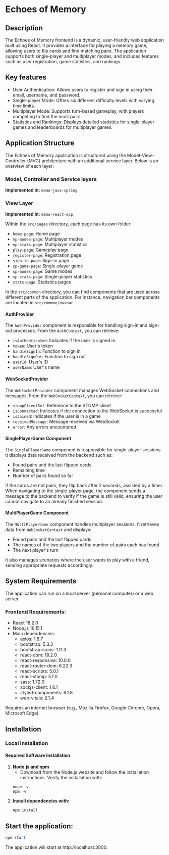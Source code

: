 # Echoes of Memory

## Description
The Echoes of Memory frontend is a dynamic, user-friendly web application built using React. It provides a interface for playing a memory game, allowing users to flip cards and find matching pairs. The application supports both single-player and multiplayer modes, and includes features such as user registration, game statistics, and rankings.

## Key features

- User Authentication: Allows users to register and sign in using their email, username, and password.
- Single-player Mode: Offers six different difficulty levels with varying time limits.
- Multiplayer Mode: Supports turn-based gameplay, with players competing to find the most pairs.
- Statistics and Rankings: Displays detailed statistics for single-player games and leaderboards for multiplayer games.

## Application Structure

The Echoes of Memory application is structured using the Model-View-Controller (MVC) architecture with an additional service layer. Below is an overview of each layer:

### Model, Controller and Service layers

**Implemented in:** `memo-java-spring`

### View Layer

**Implemented in:** `memo-react-app`

Within the `src/pages` directory, each page has its own folder:

- `home-page`: Home page
- `mp-modes-page`: Multiplayer modes
- `mp-stats-page`: Multiplayer statistics
- `play-page`: Gameplay page
- `register-page`: Registration page
- `sign-in-page`: Sign-in page
- `sp-game-page`: Single-player game
- `sp-modes-page`: Game modes
- `sp-stats-page`: Single-player statistics
- `stats-page`: Statistics pages

In the `src/common` directory, you can find components that are used across different parts of the application. For instance, navigation bar components are located in `src/common/navbar`.

#### AuthProvider

The `AuthProvider` component is responsible for handling sign-in and sign-out processes. From the `AuthContext`, you can retrieve:

- `isAuthenticated`: Indicates if the user is signed in
- `token`: User's token
- `handleSignIn`: Function to sign in
- `handleSignOut`: Function to sign out
- `userId`: User's ID
- `userName`: User's name

#### WebSocketProvider

The `WebSocketProvider` component manages WebSocket connections and messages. From the `WebSocketContext`, you can retrieve:

- `stompClientRef`: Reference to the STOMP client
- `isConnected`: Indicates if the connection to the WebSocket is successful
- `isJoined`: Indicates if the user is in a game
- `receivedMessage`: Message received via WebSocket
- `error`: Any errors encountered

#### SinglePlayerGame Component

The `SinglePlayerGame` component is responsible for single-player sessions. It displays data received from the backend such as:

- Found pairs and the last flipped cards
- Remaining time
- Number of pairs found so far

If the cards are not pairs, they flip back after 2 seconds, assisted by a timer. When navigating to the single-player page, the component sends a message to the backend to verify if the game is still valid, ensuring the user cannot navigate to an already finished session.

#### MultiPlayerGame Component

The `MultiPlayerGame` component handles multiplayer sessions. It retrieves data from `WebSocketContext` and displays:

- Found pairs and the last flipped cards
- The names of the two players and the number of pairs each has found
- The next player's turn

It also manages scenarios where the user wants to play with a friend, sending appropriate requests accordingly.

## System Requirements
The application can run on a local server (personal computer) or a web server.

### Frontend Requirements:
- React 18.2.0
- Node.js 16.15.1
- Main dependencies:
  - axios: 1.6.7
  - bootstrap: 5.3.3
  - bootstrap-icons: 1.11.3
  - react-dom: 18.2.0
  - react-responsive: 10.0.0
  - react-router-dom: 6.22.3
  - react-scripts: 5.0.1
  - react-stomp: 5.1.0
  - sass: 1.72.0
  - sockjs-client: 1.6.1
  - styled-components: 6.1.8
  - web-vitals: 2.1.4

 Requires an internet browser (e.g., Mozilla Firefox, Google Chrome, Opera, Microsoft Edge).

## Installation

### Local Installation

#### Required Software Installation

1. **Node.js and npm**
   - Download from the Node.js website and follow the installation instructions. Verify the installation with:
   ```powershell
   node -v
   npm -v
   ```
2. **Install dependencies with:**
   ```powershell
   npm install
   ```
   
## Start the application:
```powershell
npm start
```

The application will start at http://localhost:3000.
